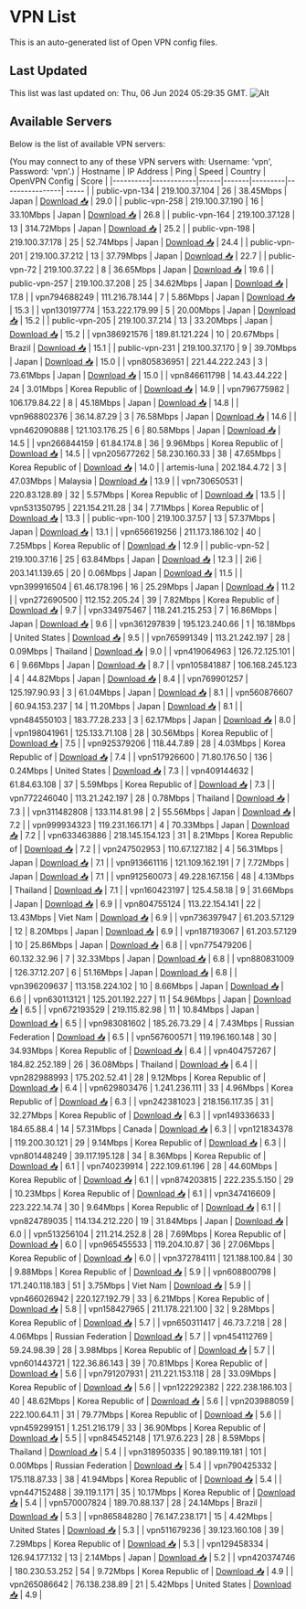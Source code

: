 # VPN List

This is an auto-generated list of Open VPN config files.

## Last Updated

This list was last updated on: Thu, 06 Jun 2024 05:29:35 GMT.
![Alt](https://repobeats.axiom.co/api/embed/186b98318ef1479477931607c1ad7d823f12451f.svg "Repobeats analytics image")

## Available Servers

Below is the list of available VPN servers:

(You may connect to any of these VPN servers with: Username: 'vpn', Password: 'vpn'.)
| Hostname | IP Address | Ping | Speed | Country | OpenVPN Config | Score |
|----------|------------|------|-------|---------|----------------| ----- |
| public-vpn-134 | 219.100.37.104 | 26 | 38.45Mbps | Japan | [Download 📥](./configs/server_0_JP.ovpn) | 29.0 |
| public-vpn-258 | 219.100.37.190 | 16 | 33.10Mbps | Japan | [Download 📥](./configs/server_1_JP.ovpn) | 26.8 |
| public-vpn-164 | 219.100.37.128 | 13 | 314.72Mbps | Japan | [Download 📥](./configs/server_2_JP.ovpn) | 25.2 |
| public-vpn-198 | 219.100.37.178 | 25 | 52.74Mbps | Japan | [Download 📥](./configs/server_3_JP.ovpn) | 24.4 |
| public-vpn-201 | 219.100.37.212 | 13 | 37.79Mbps | Japan | [Download 📥](./configs/server_4_JP.ovpn) | 22.7 |
| public-vpn-72 | 219.100.37.22 | 8 | 36.65Mbps | Japan | [Download 📥](./configs/server_5_JP.ovpn) | 19.6 |
| public-vpn-257 | 219.100.37.208 | 25 | 34.62Mbps | Japan | [Download 📥](./configs/server_6_JP.ovpn) | 17.8 |
| vpn794688249 | 111.216.78.144 | 7 | 5.86Mbps | Japan | [Download 📥](./configs/server_7_JP.ovpn) | 15.3 |
| vpn130197774 | 153.222.179.99 | 5 | 20.00Mbps | Japan | [Download 📥](./configs/server_8_JP.ovpn) | 15.2 |
| public-vpn-205 | 219.100.37.214 | 13 | 33.20Mbps | Japan | [Download 📥](./configs/server_9_JP.ovpn) | 15.2 |
| vpn386921576 | 189.81.121.224 | 10 | 20.67Mbps | Brazil | [Download 📥](./configs/server_10_BR.ovpn) | 15.1 |
| public-vpn-231 | 219.100.37.170 | 9 | 39.70Mbps | Japan | [Download 📥](./configs/server_11_JP.ovpn) | 15.0 |
| vpn805836951 | 221.44.222.243 | 3 | 73.61Mbps | Japan | [Download 📥](./configs/server_12_JP.ovpn) | 15.0 |
| vpn846611798 | 14.43.44.222 | 24 | 3.01Mbps | Korea Republic of | [Download 📥](./configs/server_13_KR.ovpn) | 14.9 |
| vpn796775982 | 106.179.84.22 | 8 | 45.18Mbps | Japan | [Download 📥](./configs/server_14_JP.ovpn) | 14.8 |
| vpn968802376 | 36.14.87.29 | 3 | 76.58Mbps | Japan | [Download 📥](./configs/server_15_JP.ovpn) | 14.6 |
| vpn462090888 | 121.103.176.25 | 6 | 80.58Mbps | Japan | [Download 📥](./configs/server_16_JP.ovpn) | 14.5 |
| vpn266844159 | 61.84.174.8 | 36 | 9.96Mbps | Korea Republic of | [Download 📥](./configs/server_17_KR.ovpn) | 14.5 |
| vpn205677262 | 58.230.160.33 | 38 | 47.65Mbps | Korea Republic of | [Download 📥](./configs/server_18_KR.ovpn) | 14.0 |
| artemis-luna | 202.184.4.72 | 3 | 47.03Mbps | Malaysia | [Download 📥](./configs/server_19_MY.ovpn) | 13.9 |
| vpn730650531 | 220.83.128.89 | 32 | 5.57Mbps | Korea Republic of | [Download 📥](./configs/server_20_KR.ovpn) | 13.5 |
| vpn531350795 | 221.154.211.28 | 34 | 7.71Mbps | Korea Republic of | [Download 📥](./configs/server_21_KR.ovpn) | 13.3 |
| public-vpn-100 | 219.100.37.57 | 13 | 57.37Mbps | Japan | [Download 📥](./configs/server_22_JP.ovpn) | 13.1 |
| vpn656619256 | 211.173.186.102 | 40 | 7.25Mbps | Korea Republic of | [Download 📥](./configs/server_23_KR.ovpn) | 12.9 |
| public-vpn-52 | 219.100.37.16 | 25 | 63.84Mbps | Japan | [Download 📥](./configs/server_24_JP.ovpn) | 12.3 |
| 2i6 | 203.141.139.65 | 20 | 0.06Mbps | Japan | [Download 📥](./configs/server_25_JP.ovpn) | 11.5 |
| vpn399916504 | 61.46.178.196 | 16 | 25.29Mbps | Japan | [Download 📥](./configs/server_26_JP.ovpn) | 11.2 |
| vpn272690500 | 112.152.205.24 | 39 | 7.82Mbps | Korea Republic of | [Download 📥](./configs/server_27_KR.ovpn) | 9.7 |
| vpn334975467 | 118.241.215.253 | 7 | 16.86Mbps | Japan | [Download 📥](./configs/server_28_JP.ovpn) | 9.6 |
| vpn361297839 | 195.123.240.66 | 1 | 16.18Mbps | United States | [Download 📥](./configs/server_29_US.ovpn) | 9.5 |
| vpn765991349 | 113.21.242.197 | 28 | 0.09Mbps | Thailand | [Download 📥](./configs/server_30_TH.ovpn) | 9.0 |
| vpn419064963 | 126.72.125.101 | 6 | 9.66Mbps | Japan | [Download 📥](./configs/server_31_JP.ovpn) | 8.7 |
| vpn105841887 | 106.168.245.123 | 4 | 44.82Mbps | Japan | [Download 📥](./configs/server_32_JP.ovpn) | 8.4 |
| vpn769901257 | 125.197.90.93 | 3 | 61.04Mbps | Japan | [Download 📥](./configs/server_33_JP.ovpn) | 8.1 |
| vpn560876607 | 60.94.153.237 | 14 | 11.20Mbps | Japan | [Download 📥](./configs/server_34_JP.ovpn) | 8.1 |
| vpn484550103 | 183.77.28.233 | 3 | 62.17Mbps | Japan | [Download 📥](./configs/server_35_JP.ovpn) | 8.0 |
| vpn198041961 | 125.133.71.108 | 28 | 30.56Mbps | Korea Republic of | [Download 📥](./configs/server_36_KR.ovpn) | 7.5 |
| vpn925379206 | 118.44.7.89 | 28 | 4.03Mbps | Korea Republic of | [Download 📥](./configs/server_37_KR.ovpn) | 7.4 |
| vpn517926600 | 71.80.176.50 | 136 | 0.24Mbps | United States | [Download 📥](./configs/server_38_US.ovpn) | 7.3 |
| vpn409144632 | 61.84.63.108 | 37 | 5.59Mbps | Korea Republic of | [Download 📥](./configs/server_39_KR.ovpn) | 7.3 |
| vpn772246040 | 113.21.242.197 | 28 | 0.78Mbps | Thailand | [Download 📥](./configs/server_40_TH.ovpn) | 7.3 |
| vpn311482808 | 133.114.81.98 | 2 | 55.56Mbps | Japan | [Download 📥](./configs/server_41_JP.ovpn) | 7.2 |
| vpn999934323 | 119.231.166.171 | 4 | 70.33Mbps | Japan | [Download 📥](./configs/server_42_JP.ovpn) | 7.2 |
| vpn633463886 | 218.145.154.123 | 31 | 8.21Mbps | Korea Republic of | [Download 📥](./configs/server_43_KR.ovpn) | 7.2 |
| vpn247502953 | 110.67.127.182 | 4 | 56.31Mbps | Japan | [Download 📥](./configs/server_44_JP.ovpn) | 7.1 |
| vpn913661116 | 121.109.162.191 | 7 | 7.72Mbps | Japan | [Download 📥](./configs/server_45_JP.ovpn) | 7.1 |
| vpn912560073 | 49.228.167.156 | 48 | 4.13Mbps | Thailand | [Download 📥](./configs/server_46_TH.ovpn) | 7.1 |
| vpn160423197 | 125.4.58.18 | 9 | 31.66Mbps | Japan | [Download 📥](./configs/server_47_JP.ovpn) | 6.9 |
| vpn804755124 | 113.22.154.141 | 22 | 13.43Mbps | Viet Nam | [Download 📥](./configs/server_48_VN.ovpn) | 6.9 |
| vpn736397947 | 61.203.57.129 | 12 | 8.20Mbps | Japan | [Download 📥](./configs/server_49_JP.ovpn) | 6.9 |
| vpn187193067 | 61.203.57.129 | 10 | 25.86Mbps | Japan | [Download 📥](./configs/server_50_JP.ovpn) | 6.8 |
| vpn775479206 | 60.132.32.96 | 7 | 32.33Mbps | Japan | [Download 📥](./configs/server_51_JP.ovpn) | 6.8 |
| vpn880831009 | 126.37.12.207 | 6 | 51.16Mbps | Japan | [Download 📥](./configs/server_52_JP.ovpn) | 6.8 |
| vpn396209637 | 113.158.224.102 | 10 | 8.66Mbps | Japan | [Download 📥](./configs/server_53_JP.ovpn) | 6.6 |
| vpn630113121 | 125.201.192.227 | 11 | 54.96Mbps | Japan | [Download 📥](./configs/server_54_JP.ovpn) | 6.5 |
| vpn672193529 | 219.115.82.98 | 11 | 10.84Mbps | Japan | [Download 📥](./configs/server_55_JP.ovpn) | 6.5 |
| vpn983081602 | 185.26.73.29 | 4 | 7.43Mbps | Russian Federation | [Download 📥](./configs/server_56_RU.ovpn) | 6.5 |
| vpn567600571 | 119.196.160.148 | 30 | 34.93Mbps | Korea Republic of | [Download 📥](./configs/server_57_KR.ovpn) | 6.4 |
| vpn404757267 | 184.82.252.189 | 26 | 36.08Mbps | Thailand | [Download 📥](./configs/server_58_TH.ovpn) | 6.4 |
| vpn282988993 | 175.202.52.41 | 28 | 9.12Mbps | Korea Republic of | [Download 📥](./configs/server_59_KR.ovpn) | 6.4 |
| vpn629803476 | 1.241.236.111 | 33 | 4.96Mbps | Korea Republic of | [Download 📥](./configs/server_60_KR.ovpn) | 6.3 |
| vpn242381023 | 218.156.117.35 | 31 | 32.27Mbps | Korea Republic of | [Download 📥](./configs/server_61_KR.ovpn) | 6.3 |
| vpn149336633 | 184.65.88.4 | 14 | 57.31Mbps | Canada | [Download 📥](./configs/server_62_CA.ovpn) | 6.3 |
| vpn121834378 | 119.200.30.121 | 29 | 9.14Mbps | Korea Republic of | [Download 📥](./configs/server_63_KR.ovpn) | 6.3 |
| vpn801448249 | 39.117.195.128 | 34 | 8.36Mbps | Korea Republic of | [Download 📥](./configs/server_64_KR.ovpn) | 6.1 |
| vpn740239914 | 222.109.61.196 | 28 | 44.60Mbps | Korea Republic of | [Download 📥](./configs/server_65_KR.ovpn) | 6.1 |
| vpn874203815 | 222.235.5.150 | 29 | 10.23Mbps | Korea Republic of | [Download 📥](./configs/server_66_KR.ovpn) | 6.1 |
| vpn347416609 | 223.222.14.74 | 30 | 9.64Mbps | Korea Republic of | [Download 📥](./configs/server_67_KR.ovpn) | 6.1 |
| vpn824789035 | 114.134.212.220 | 19 | 31.84Mbps | Japan | [Download 📥](./configs/server_68_JP.ovpn) | 6.0 |
| vpn513256104 | 211.214.252.8 | 28 | 7.69Mbps | Korea Republic of | [Download 📥](./configs/server_69_KR.ovpn) | 6.0 |
| vpn965455533 | 119.204.10.87 | 36 | 27.06Mbps | Korea Republic of | [Download 📥](./configs/server_70_KR.ovpn) | 6.0 |
| vpn372784111 | 121.188.100.84 | 30 | 9.88Mbps | Korea Republic of | [Download 📥](./configs/server_71_KR.ovpn) | 5.9 |
| vpn608800798 | 171.240.118.183 | 51 | 3.75Mbps | Viet Nam | [Download 📥](./configs/server_72_VN.ovpn) | 5.9 |
| vpn466026942 | 220.127.192.79 | 33 | 6.21Mbps | Korea Republic of | [Download 📥](./configs/server_73_KR.ovpn) | 5.8 |
| vpn158427965 | 211.178.221.100 | 32 | 9.28Mbps | Korea Republic of | [Download 📥](./configs/server_74_KR.ovpn) | 5.7 |
| vpn650311417 | 46.73.7.218 | 28 | 4.06Mbps | Russian Federation | [Download 📥](./configs/server_75_RU.ovpn) | 5.7 |
| vpn454112769 | 59.24.98.39 | 28 | 3.98Mbps | Korea Republic of | [Download 📥](./configs/server_76_KR.ovpn) | 5.7 |
| vpn601443721 | 122.36.86.143 | 39 | 70.81Mbps | Korea Republic of | [Download 📥](./configs/server_77_KR.ovpn) | 5.6 |
| vpn791207931 | 211.221.153.118 | 28 | 33.09Mbps | Korea Republic of | [Download 📥](./configs/server_78_KR.ovpn) | 5.6 |
| vpn122292382 | 222.238.186.103 | 40 | 48.62Mbps | Korea Republic of | [Download 📥](./configs/server_79_KR.ovpn) | 5.6 |
| vpn203988059 | 222.100.64.11 | 31 | 79.77Mbps | Korea Republic of | [Download 📥](./configs/server_80_KR.ovpn) | 5.6 |
| vpn459299151 | 1.251.216.179 | 33 | 36.90Mbps | Korea Republic of | [Download 📥](./configs/server_81_KR.ovpn) | 5.5 |
| vpn845452148 | 171.97.6.223 | 28 | 8.59Mbps | Thailand | [Download 📥](./configs/server_82_TH.ovpn) | 5.4 |
| vpn318950335 | 90.189.119.181 | 101 | 0.00Mbps | Russian Federation | [Download 📥](./configs/server_83_RU.ovpn) | 5.4 |
| vpn790425332 | 175.118.87.33 | 38 | 41.94Mbps | Korea Republic of | [Download 📥](./configs/server_84_KR.ovpn) | 5.4 |
| vpn447152488 | 39.119.1.171 | 35 | 10.17Mbps | Korea Republic of | [Download 📥](./configs/server_85_KR.ovpn) | 5.4 |
| vpn570007824 | 189.70.88.137 | 28 | 24.14Mbps | Brazil | [Download 📥](./configs/server_86_BR.ovpn) | 5.3 |
| vpn865848280 | 76.147.238.171 | 15 | 4.42Mbps | United States | [Download 📥](./configs/server_87_US.ovpn) | 5.3 |
| vpn511679236 | 39.123.160.108 | 39 | 7.29Mbps | Korea Republic of | [Download 📥](./configs/server_88_KR.ovpn) | 5.3 |
| vpn129458334 | 126.94.177.132 | 13 | 2.14Mbps | Japan | [Download 📥](./configs/server_89_JP.ovpn) | 5.2 |
| vpn420374746 | 180.230.53.252 | 54 | 9.72Mbps | Korea Republic of | [Download 📥](./configs/server_90_KR.ovpn) | 4.9 |
| vpn265086642 | 76.138.238.89 | 21 | 5.42Mbps | United States | [Download 📥](./configs/server_91_US.ovpn) | 4.9 |
